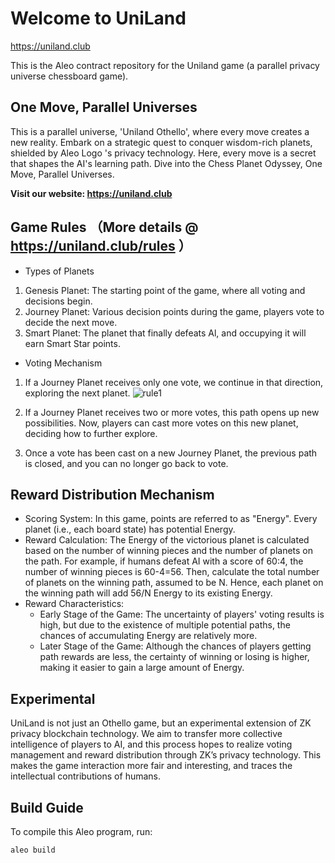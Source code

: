 # Welcome to UniLand
https://uniland.club

This is the Aleo contract repository for the Uniland game (a parallel privacy universe chessboard game).

## One Move, Parallel Universes

This is a parallel universe, 'Uniland Othello', where every move creates a new reality.
Embark on a strategic quest to conquer wisdom-rich planets, shielded by Aleo Logo 's privacy technology.
Here, every move is a secret that shapes the AI's learning path. Dive into the Chess Planet Odyssey, One Move, Parallel Universes.

**Visit our website: https://uniland.club**

## Game Rules （More details @ https://uniland.club/rules ）

- Types of Planets

1. Genesis Planet: The starting point of the game, where all voting and decisions begin.
3. Journey Planet: Various decision points during the game, players vote to decide the next move.
5. Smart Planet: The planet that finally defeats Al, and occupying it will earn Smart Star points.

- Voting Mechanism
1. If a Journey Planet receives only one vote, we continue in that direction, exploring the next planet.
![rule1](https://github.com/jacobonchain/uniland-contract/assets/167742857/53254d2d-3e75-459b-a263-81cce46ee3cc)

2. If a Journey Planet receives two or more votes, this path opens up new possibilities. Now, players can cast more votes on this new planet, deciding how to further explore.

3. Once a vote has been cast on a new Journey Planet, the previous path is closed, and you can no longer go back to vote.


## Reward Distribution Mechanism

- Scoring System: In this game, points are referred to as "Energy". Every planet (i.e., each board state) has potential Energy.
- Reward Calculation: The Energy of the victorious planet is calculated based on the number of winning pieces and the number of planets on the path. For example, if humans defeat AI with a score of 60:4, the number of winning pieces is 60-4=56. Then, calculate the total number of planets on the winning path, assumed to be N. Hence, each planet on the winning path will add 56/N Energy to its existing Energy.
- Reward Characteristics:
   - Early Stage of the Game: The uncertainty of players' voting results is high, but due to the existence of multiple potential paths, the chances of accumulating Energy are relatively more.
   - Later Stage of the Game: Although the chances of players getting path rewards are less, the certainty of winning or losing is higher, making it easier to gain a large amount of Energy.

## Experimental

UniLand is not just an Othello game, but an experimental extension of ZK privacy blockchain technology. We aim to transfer more collective intelligence of players to AI, and this process hopes to realize voting management and reward distribution through ZK’s privacy technology. This makes the game interaction more fair and interesting, and traces the intellectual contributions of humans.  

## Build Guide

To compile this Aleo program, run:

```sh
aleo build
